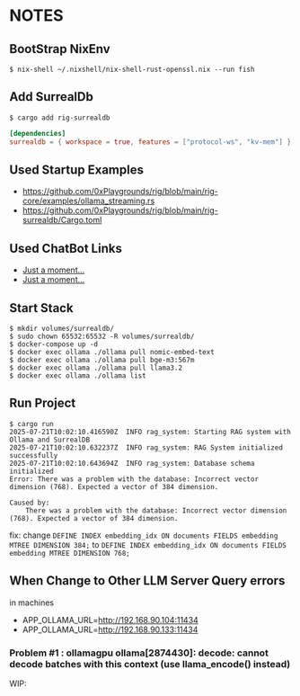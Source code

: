 # NOTES

## BootStrap NixEnv

```shell
$ nix-shell ~/.nixshell/nix-shell-rust-openssl.nix --run fish
```

## Add SurrealDb

```shell
$ cargo add rig-surrealdb
```

```toml
[dependencies]
surrealdb = { workspace = true, features = ["protocol-ws", "kv-mem"] }
```

## Used Startup Examples

- <https://github.com/0xPlaygrounds/rig/blob/main/rig-core/examples/ollama_streaming.rs>
- <https://github.com/0xPlaygrounds/rig/blob/main/rig-surrealdb/Cargo.toml>

## Used ChatBot Links

- [Just a moment...](https://claude.ai/chat/ec7135ae-573a-466c-b18b-96b69ba1694a)
- [Just a moment...](https://claude.ai/chat/f6808d1b-8fb5-454a-b4de-666959834bb8)

## Start Stack

```shell
$ mkdir volumes/surrealdb/
$ sudo chown 65532:65532 -R volumes/surrealdb/
$ docker-compose up -d
$ docker exec ollama ./ollama pull nomic-embed-text
$ docker exec ollama ./ollama pull bge-m3:567m
$ docker exec ollama ./ollama pull llama3.2
$ docker exec ollama ./ollama list
```

## Run Project

```shell
$ cargo run
2025-07-21T10:02:10.416590Z  INFO rag_system: Starting RAG system with Ollama and SurrealDB
2025-07-21T10:02:10.632237Z  INFO rag_system: RAG System initialized successfully
2025-07-21T10:02:10.643694Z  INFO rag_system: Database schema initialized
Error: There was a problem with the database: Incorrect vector dimension (768). Expected a vector of 384 dimension.

Caused by:
    There was a problem with the database: Incorrect vector dimension (768). Expected a vector of 384 dimension.
```

fix: change `DEFINE INDEX embedding_idx ON documents FIELDS embedding MTREE DIMENSION 384;` to `DEFINE INDEX embedding_idx ON documents FIELDS embedding MTREE DIMENSION 768;`

## When Change to Other LLM Server Query errors

in machines

- APP_OLLAMA_URL=http://192.168.90.104:11434
- APP_OLLAMA_URL=http://192.168.90.133:11434

### Problem #1 : ollamagpu ollama[2874430]: decode: cannot decode batches with this context (use llama_encode() instead)

WIP:
